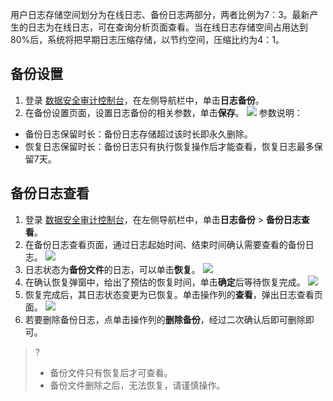 用户日志存储空间划分为在线日志、备份日志两部分，两者比例为7：3。最新产生的日志为在线日志，可在查询分析页面查看。当在线日志存储空间占用达到80%后，系统将把早期日志压缩存储，以节约空间，压缩比约为4：1。

## 备份设置
1. 登录 [数据安全审计控制台](https://console.cloud.tencent.com/dsaudit)，在左侧导航栏中，单击**日志备份**。
2. 在备份设置页面，设置日志备份的相关参数，单击**保存**。
![](https://qcloudimg.tencent-cloud.cn/raw/1aec4ef184b057024ad9ebce88a940b8.png)
参数说明：
 - 备份日志保留时长：备份日志存储超过该时长即永久删除。
 - 恢复日志保留时长：备份日志只有执行恢复操作后才能查看，恢复日志最多保留7天。

## 备份日志查看
1. 登录 [数据安全审计控制台](https://console.cloud.tencent.com/dsaudit)，在左侧导航栏中，单击**日志备份** > **备份日志查看**。
2. 在备份日志查看页面，通过日志起始时间、结束时间确认需要查看的备份日志。
![](https://qcloudimg.tencent-cloud.cn/raw/3aff85864ba820ebb3a041f9f99ddd41.png)
3. 日志状态为**备份文件**的日志，可以单击**恢复**。
![](https://qcloudimg.tencent-cloud.cn/raw/10743ff81c1cddc91f187759acfc2551.png)
4. 在确认恢复弹窗中，给出了预估的恢复时间，单击**确定**后等待恢复完成。
![](https://qcloudimg.tencent-cloud.cn/raw/7ec76574af7d9049342c05195ceb58f5.png)
5. 恢复完成后，其日志状态变更为已恢复。单击操作列的**查看**，弹出日志查看页面。
![](https://qcloudimg.tencent-cloud.cn/raw/aafaa95b51c85bc9a11f7dd608534550.png)
7. 若要删除备份日志，点单击操作列的**删除备份**，经过二次确认后即可删除即可。
>?
>- 备份文件只有恢复后才可查看。
>- 备份文件删除之后，无法恢复，请谨慎操作。
